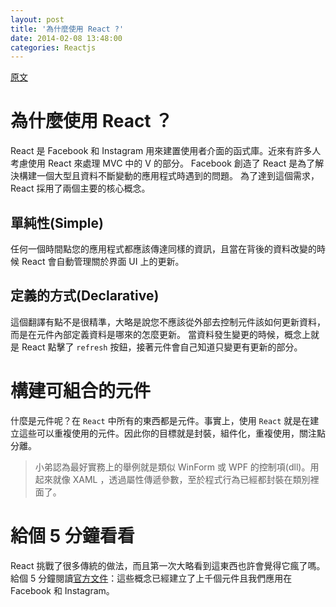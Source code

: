 ```yaml
---
layout: post
title: '為什麼使用 React ?'
date: 2014-02-08 13:48:00
categories: Reactjs
---
```

[原文](http://facebook.github.io/react/docs/why-react.html)

# 為什麼使用 React ？
React 是 Facebook 和 Instagram 用來建置使用者介面的函式庫。近來有許多人考慮使用 React 來處理 MVC 中的 V 的部分。
Facebook 創造了 React 是為了解決構建一個大型且資料不斷變動的應用程式時遇到的問題。
為了達到這個需求，React 採用了兩個主要的核心概念。

## 單純性(Simple)
任何一個時間點您的應用程式都應該傳達同樣的資訊，且當在背後的資料改變的時候 React 會自動管理關於界面 UI 上的更新。

## 定義的方式(Declarative)
這個翻譯有點不是很精準，大略是說您不應該從外部去控制元件該如何更新資料，而是在元件內部定義資料是哪來的怎麼更新。
當資料發生變更的時候，概念上就是 React 點擊了 `refresh` 按鈕，接著元件會自己知道只變更有更新的部分。

# 構建可組合的元件
什麼是元件呢？在 `React` 中所有的東西都是元件。事實上，使用 `React` 就是在建立這些可以重複使用的元件。因此你的目標就是封裝，組件化，重複使用，關注點分離。

> 小弟認為最好實務上的舉例就是類似 WinForm 或 WPF 的控制項(dll)。用起來就像 XAML ，透過屬性傳遞參數，至於程式行為已經都封裝在類別裡面了。

# 給個 5 分鐘看看
React 挑戰了很多傳統的做法，而且第一次大略看到這東西也許會覺得它瘋了嗎。給個 5 分鐘閱讀[官方文件](http://facebook.github.io/react/docs/getting-started.html)：這些概念已經建立了上千個元件且我們應用在 Facebook 和 Instagram。



